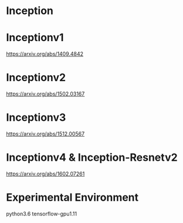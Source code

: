 # Inception

# Inceptionv1
https://arxiv.org/abs/1409.4842
# Inceptionv2
https://arxiv.org/abs/1502.03167
# Inceptionv3
https://arxiv.org/abs/1512.00567
# Inceptionv4 & Inception-Resnetv2
https://arxiv.org/abs/1602.07261

# Experimental Environment
 
python3.6 tensorflow-gpu1.11
